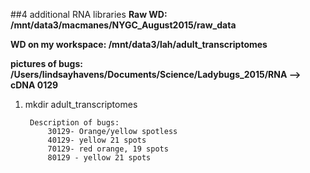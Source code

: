 ##4 additional RNA libraries
**Raw WD: /mnt/data3/macmanes/NYGC_August2015/raw_data**

**WD on my workspace: /mnt/data3/lah/adult_transcriptomes**

**pictures of bugs: /Users/lindsayhavens/Documents/Science/Ladybugs_2015/RNA --> cDNA 0129**

1. mkdir adult_transcriptomes

		Description of bugs:
			30129- Orange/yellow spotless
			40129- yellow 21 spots
			70129- red orange, 19 spots
			80129 - yellow 21 spots 